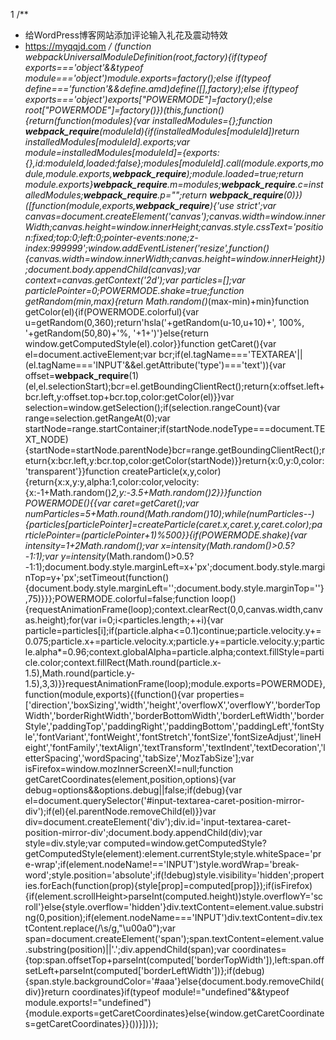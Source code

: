 1
/**
 * 给WordPress博客网站添加评论输入礼花及震动特效
 * https://myqqjd.com
 */
(function webpackUniversalModuleDefinition(root,factory){if(typeof exports==='object'&&typeof module==='object')module.exports=factory();else if(typeof define==='function'&&define.amd)define([],factory);else if(typeof exports==='object')exports["POWERMODE"]=factory();else root["POWERMODE"]=factory()})(this,function(){return(function(modules){var installedModules={};function __webpack_require__(moduleId){if(installedModules[moduleId])return installedModules[moduleId].exports;var module=installedModules[moduleId]={exports:{},id:moduleId,loaded:false};modules[moduleId].call(module.exports,module,module.exports,__webpack_require__);module.loaded=true;return module.exports}__webpack_require__.m=modules;__webpack_require__.c=installedModules;__webpack_require__.p="";return __webpack_require__(0)})([function(module,exports,__webpack_require__){'use strict';var canvas=document.createElement('canvas');canvas.width=window.innerWidth;canvas.height=window.innerHeight;canvas.style.cssText='position:fixed;top:0;left:0;pointer-events:none;z-index:999999';window.addEventListener('resize',function(){canvas.width=window.innerWidth;canvas.height=window.innerHeight});document.body.appendChild(canvas);var context=canvas.getContext('2d');var particles=[];var particlePointer=0;POWERMODE.shake=true;function getRandom(min,max){return Math.random()*(max-min)+min}function getColor(el){if(POWERMODE.colorful){var u=getRandom(0,360);return'hsla('+getRandom(u-10,u+10)+', 100%, '+getRandom(50,80)+'%, '+1+')'}else{return window.getComputedStyle(el).color}}function getCaret(){var el=document.activeElement;var bcr;if(el.tagName==='TEXTAREA'||(el.tagName==='INPUT'&&el.getAttribute('type')==='text')){var offset=__webpack_require__(1)(el,el.selectionStart);bcr=el.getBoundingClientRect();return{x:offset.left+bcr.left,y:offset.top+bcr.top,color:getColor(el)}}var selection=window.getSelection();if(selection.rangeCount){var range=selection.getRangeAt(0);var startNode=range.startContainer;if(startNode.nodeType===document.TEXT_NODE){startNode=startNode.parentNode}bcr=range.getBoundingClientRect();return{x:bcr.left,y:bcr.top,color:getColor(startNode)}}return{x:0,y:0,color:'transparent'}}function createParticle(x,y,color){return{x:x,y:y,alpha:1,color:color,velocity:{x:-1+Math.random()*2,y:-3.5+Math.random()*2}}}function POWERMODE(){{var caret=getCaret();var numParticles=5+Math.round(Math.random()*10);while(numParticles--){particles[particlePointer]=createParticle(caret.x,caret.y,caret.color);particlePointer=(particlePointer+1)%500}}{if(POWERMODE.shake){var intensity=1+2*Math.random();var x=intensity*(Math.random()>0.5?-1:1);var y=intensity*(Math.random()>0.5?-1:1);document.body.style.marginLeft=x+'px';document.body.style.marginTop=y+'px';setTimeout(function(){document.body.style.marginLeft='';document.body.style.marginTop=''},75)}}};POWERMODE.colorful=false;function loop(){requestAnimationFrame(loop);context.clearRect(0,0,canvas.width,canvas.height);for(var i=0;i<particles.length;++i){var particle=particles[i];if(particle.alpha<=0.1)continue;particle.velocity.y+=0.075;particle.x+=particle.velocity.x;particle.y+=particle.velocity.y;particle.alpha*=0.96;context.globalAlpha=particle.alpha;context.fillStyle=particle.color;context.fillRect(Math.round(particle.x-1.5),Math.round(particle.y-1.5),3,3)}}requestAnimationFrame(loop);module.exports=POWERMODE},function(module,exports){(function(){var properties=['direction','boxSizing','width','height','overflowX','overflowY','borderTopWidth','borderRightWidth','borderBottomWidth','borderLeftWidth','borderStyle','paddingTop','paddingRight','paddingBottom','paddingLeft','fontStyle','fontVariant','fontWeight','fontStretch','fontSize','fontSizeAdjust','lineHeight','fontFamily','textAlign','textTransform','textIndent','textDecoration','letterSpacing','wordSpacing','tabSize','MozTabSize'];var isFirefox=window.mozInnerScreenX!=null;function getCaretCoordinates(element,position,options){var debug=options&&options.debug||false;if(debug){var el=document.querySelector('#input-textarea-caret-position-mirror-div');if(el){el.parentNode.removeChild(el)}}var div=document.createElement('div');div.id='input-textarea-caret-position-mirror-div';document.body.appendChild(div);var style=div.style;var computed=window.getComputedStyle?getComputedStyle(element):element.currentStyle;style.whiteSpace='pre-wrap';if(element.nodeName!=='INPUT')style.wordWrap='break-word';style.position='absolute';if(!debug)style.visibility='hidden';properties.forEach(function(prop){style[prop]=computed[prop]});if(isFirefox){if(element.scrollHeight>parseInt(computed.height))style.overflowY='scroll'}else{style.overflow='hidden'}div.textContent=element.value.substring(0,position);if(element.nodeName==='INPUT')div.textContent=div.textContent.replace(/\s/g,"\u00a0");var span=document.createElement('span');span.textContent=element.value.substring(position)||'.';div.appendChild(span);var coordinates={top:span.offsetTop+parseInt(computed['borderTopWidth']),left:span.offsetLeft+parseInt(computed['borderLeftWidth'])};if(debug){span.style.backgroundColor='#aaa'}else{document.body.removeChild(div)}return coordinates}if(typeof module!="undefined"&&typeof module.exports!="undefined"){module.exports=getCaretCoordinates}else{window.getCaretCoordinates=getCaretCoordinates}}())}])});
